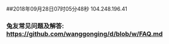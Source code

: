 ##2018年09月28日07时05分48秒 104.248.196.41
### 兔友常见问题及解答: https://github.com/wanggonging/d/blob/w/FAQ.md
